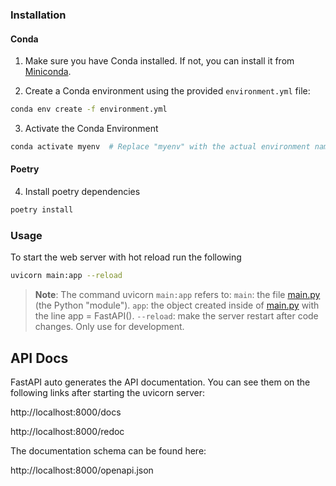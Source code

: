 ### Installation

#### Conda

1. Make sure you have Conda installed. If not, you can install it from [Miniconda](https://docs.conda.io/en/latest/miniconda.html).

2. Create a Conda environment using the provided `environment.yml` file:

```bash
conda env create -f environment.yml
```

3. Activate the Conda Environment

```bash
conda activate myenv  # Replace "myenv" with the actual environment name
```

#### Poetry

4. Install poetry dependencies

```bash
poetry install
```

### Usage

To start the web server with hot reload run the following

```bash
uvicorn main:app --reload
```

> **Note**:
The command uvicorn `main:app` refers to:
`main`: the file [main.py](main.py) (the Python "module").
`app`: the object created inside of [main.py](main.py) with the line app = FastAPI().
`--reload`: make the server restart after code changes. Only use for development.

## API Docs

FastAPI auto generates the API documentation. You can see them on the following links after starting the uvicorn server:

http://localhost:8000/docs

http://localhost:8000/redoc

The documentation schema can be found here:

http://localhost:8000/openapi.json